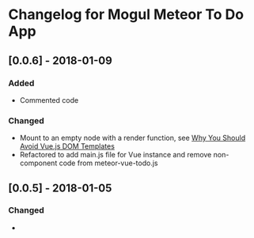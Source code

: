 # Changelog for Mogul Meteor To Do App

## [0.0.6] - 2018-01-09

### Added

- Commented code

### Changed

- Mount to an empty node with a render function,
  see [Why You Should Avoid Vue.js DOM Templates](https://vuejsdevelopers.com/2017/09/17/vue-js-avoid-dom-templates/)
- Refactored to add main.js file for Vue instance and remove non-component code from meteor-vue-todo.js

## [0.0.5] - 2018-01-05

### Changed

- <template> should be <script type="text/x-template">

## [0.0.4] - 2018-01-04

### Changed

- Use meteormogul:vue-dist@2.5.15
- Explicitly import symbols
- Split .html into main.html and meteor-vue-todo.html

## [0.0.3] - 2017-12-14
### Added
### Changed
- Remove buttons on left side of todo list
### Removed

## [0.0.2] - 2017-12-14
### Added
- bootstrap style
### Changed
### Removed
